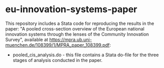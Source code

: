 # eu-innovation-systems-paper

This repository includes a Stata code for reproducing the results in the paper: "A pooled cross-section overview of the European national innovation systems through the lenses of the Community Innovation Survey", available at https://mpra.ub.uni-muenchen.de/108399/1/MPRA_paper_108399.pdf:

* pooled_cis_analysis.do - this file contains a Stata do-file for the three stages of analysis conducted in the paper.
